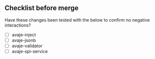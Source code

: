 ## Checklist before merge

Have these changes been tested with the below to confirm no negative interactions?
- [ ] avaje-inject
- [ ] avaje-jsonb
- [ ] avaje-validator
- [ ] avaje-spi-service
